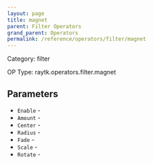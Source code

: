 ```yaml
---
layout: page
title: magnet
parent: Filter Operators
grand_parent: Operators
permalink: /reference/operators/filter/magnet
---
```


Category: filter

OP Type: raytk.operators.filter.magnet

## Parameters

* `Enable` - 
* `Amount` - 
* `Center` - 
* `Radius` - 
* `Fade` - 
* `Scale` - 
* `Rotate` -
